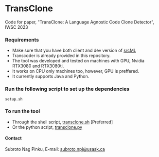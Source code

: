 # TransClone
Code for paper, "TransClone: A Language Agnostic Code Clone Detector", IWSC 2023

### Requirements
- Make sure that you have both client and dev version of [srcML](https://www.srcml.org/#download)
- Transcoder is already provided in this repository.
- The tool was developed and tested on machines with GPU, Nvidia RTX3080 and RTX3080ti.
- It works on CPU only machines too, however, GPU is preffered.
- It currently supports Java and Python.

### Run the following script to set up the dependencies

```
setup.sh
```

### To run the tool

- Through the shell script, [transclone.sh](transclone.sh) [Preferred]
- Or the python script, [transclone.py](transclone.py)



#### Contact

Subroto Nag Pinku, 
E-mail: [subroto.npi@usask.ca](mailto:subroto.npi@usask.ca) 
